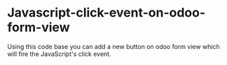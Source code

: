 # Javascript-click-event-on-odoo-form-view
Using this code base you can add a new button on odoo form view which will fire the JavaScript's click event.

